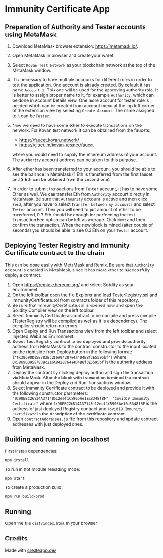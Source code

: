 # Immunity Certificate App

## Preparation of Authority and Tester accounts using MetaMask

1. Download MetaMask browser extension: https://metamask.io/.
2. Open MetaMask in browser and create your wallet.
3. Select `Kovan Test Network` as your blockchain network at the top of the MetaMask window.
4. It is necessary to have multiple accounts for different roles in order to test the application. One account is already created. By default it has name `Account 1`. This one will be used for the approving authority role. It is better to assign proper name to it, for example `Authority`, which can be done in Account Details view. One more account for tester role is needed which can be created from account menu at the top left corner of the extension view by selecting `Create Account`. The name assigned to it can be `Tester`.
5. Now we need to have some ether to execute transactions on the network. For Kovan test network it can be obtained from the faucets:
   - https://faucet.kovan.network/
   - https://gitter.im/kovan-testnet/faucet

   where you would need to supply the ethereum address of your account. The `Authority` account address can be taken for this purpose.
6. After ether has been transferred to your account, you should be able to see the balance in MetaMask (1 Eth is transferred from the first faucet and 3 Eth can be obtained from the second one).
7. In order to submit transactions from `Tester` account, it has to have some Ether as well. We can transfer Eth from `Authority` account directly in MetaMask. Be sure that `Authourity` account is active and then click `Send`, after you have to select `Transfer between my accounts` and select `Tester` account. Then you will need to put amount of ether to be transferred, 0.3 Eth should be enough for performing the test. Transaction Fee option can be left as average. Click `Next` and then confirm the transaction. When the new block is mined (after couple of seconds) you should be able to see 0.3 Eth on your `Tester` account.


## Deploying Tester Registry and Immunity Certificate contract to the chain

This can be done easily with MetaMask and Remix. Be sure that `Authority` account is enabled in MetaMask, since it has more ether to successfully deploy a contract.

1. Open https://remix.ethereum.org/ and select Solidity as your environment.
2. On the left toolbar open the file Explorer and load TesterRegistry.sol and ImmunityCertificate.sol from contracts folder of this repository.
3. Be sure that ImmunityCertificate.sol is opened now and open the Solidity Compiler view on the left toolbar.
4. Select ImmunityCertificate as contract to be compile and press compile (TesterRegistry will be compiled as well as it is a dependency). The compiler should return no errors.
5. Open Deploy and Run Transactions view from the left toolbar and select Injected Web3 as Environment.
6. Select Test Registry contract to be deployed and provide authority address from MetaMask to the contract constructor to the input located on the right side from Deploy button in the following format: `["0x38690D95E783Bc216A8428764a4D4B8f3E5595bf"]` where `0x38690D95E783Bc216A8428764a4D4B8f3E5595bf` is the authority address from MetaMask.
7. Deploy the contract by clicking deploy button and sign the transaction via MetaMask. After the block with transaction is mined the contract should appear in the Deploy and Run Transactions window.
8. Select Immunity Certificate contract to be deployed and provide it with the following constructor parameters: `"0x98EBC26814A37148e12eef1C5905Ae1EcB348f8F", "Covid19 Immunity Certificate"` where `0x98EBC26814A37148e12eef1C5905Ae1EcB348f8F` is the address of just deployed Registry contract and `Covid19 Immunity Certificate` is the description of the certificate contract.
9. Open `contractAddresses.js` file from this repository and update contract addresses with just deployed ones.


## Building and running on localhost

First install dependencies:

```sh
npm install
```

To run in hot module reloading mode:

```sh
npm start
```

To create a production build:

```sh
npm run build-prod
```

## Running

Open the file `dist/index.html` in your browser

## Credits

Made with [createapp.dev](https://createapp.dev/)

